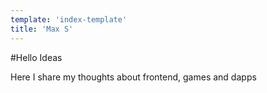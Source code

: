 ```yaml
---
template: 'index-template'
title: 'Max S'
---
```


#Hello Ideas

Here I share my thoughts about frontend, games and dapps
